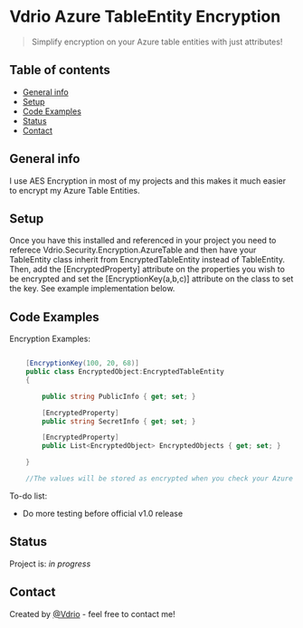 # Vdrio Azure TableEntity Encryption
> Simplify encryption on your Azure table entities with just attributes!

## Table of contents
* [General info](#general-info)
* [Setup](#setup)
* [Code Examples](#code-examples)
* [Status](#status)
* [Contact](#contact)

## General info
I use AES Encryption in most of my projects and this makes it much easier to encrypt my Azure Table Entities.


## Setup
Once you have this installed and referenced in your project you need to referece Vdrio.Security.Encryption.AzureTable and then have your TableEntity class inherit from EncryptedTableEntity instead of TableEntity. Then, add the [EncryptedProperty] attribute on the properties you wish to be encrypted and set the [EncryptionKey(a,b,c)] attribute on the class to set the key. See example implementation below.

## Code Examples

Encryption Examples:
```csharp

    [EncryptionKey(100, 20, 68)]
    public class EncryptedObject:EncryptedTableEntity
    {

        public string PublicInfo { get; set; }

        [EncryptedProperty]
        public string SecretInfo { get; set; }

        [EncryptedProperty]
        public List<EncryptedObject> EncryptedObjects { get; set; }

    }

    //The values will be stored as encrypted when you check your Azure Table Storage, but will be decrypted when you retrieve them. 
```



To-do list:
* Do more testing before official v1.0 release

## Status
Project is: _in progress_

## Contact
Created by [@Vdrio](lucasdglass@outlook.com) - feel free to contact me!
